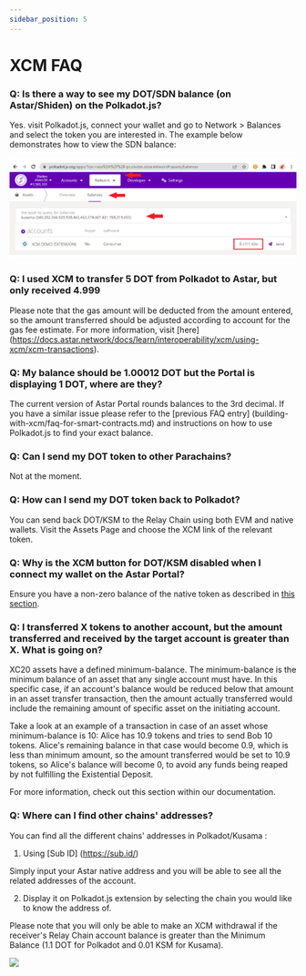 ```yaml
---
sidebar_position: 5
---
```


# XCM FAQ

### Q: Is there a way to see my DOT/SDN balance (on Astar/Shiden) on the Polkadot.js?

Yes. visit Polkadot.js, connect your wallet and go to Network > Balances and select the token you are interested in. The example below demonstrates how to view the SDN balance:

![Viewing KSM balance on Shiden Network](img/1.png)

### Q: I used XCM to transfer 5 DOT from Polkadot to Astar, but only received 4.999

Please note that the gas amount will be deducted from the amount entered, so the amount transferred should be adjusted according to account for the gas fee estimate. For more information, visit [here] (https://docs.astar.network/docs/learn/interoperability/xcm/using-xcm/xcm-transactions).

### Q: My balance should be 1.00012 DOT but the Portal is displaying 1 DOT, where are they?

The current version of Astar Portal rounds balances to the 3rd decimal. If you have a similar issue please refer to the [previous FAQ entry] (building-with-xcm/faq-for-smart-contracts.md) and instructions on how to use Polkadot.js to find your exact balance.

### Q: Can I send my DOT token to other Parachains?

Not at the moment.

### Q: How can I send my DOT token back to Polkadot?

You can send back DOT/KSM to the Relay Chain using both EVM and native wallets. Visit the Assets Page and choose the XCM link of the relevant token.

### Q: Why is the XCM button for DOT/KSM disabled when I connect my wallet on the Astar Portal?

Ensure you have a non-zero balance of the native token as described in [this section](https://docs.astar.network/docs/learn/interoperability/xcm/using-xcm/xcm-transactions).

### Q: I transferred X tokens to another account, but the amount transferred and received by the target account is greater than X. What is going on?

XC20 assets have a defined minimum-balance. The minimum-balance is the minimum balance of an asset that any single account must have. In this specific case, if an account's balance would be reduced below that amount in an asset transfer transaction, then the amount actually transferred would include the remaining amount of specific asset on the initiating account.

Take a look at an example of a transaction in case of an asset whose minimum-balance is 10: Alice has 10.9 tokens and tries to send Bob 10 tokens. Alice's remaining balance in that case would become 0.9, which is less than minimum amount, so the amount transferred would be set to 10.9 tokens, so Alice's balance will become 0, to avoid any funds being reaped by not fulfilling the Existential Deposit.

For more information, check out this section within our documentation.

### Q: Where can I find other chains' addresses?

You can find all the different chains' addresses in Polkadot/Kusama :

1. Using [Sub ID] (https://sub.id/)

Simply input your Astar native address and you will be able to see all the related addresses of the account.

2. Display it on Polkadot.js extension by selecting the chain you would like to know the address of.

Please note that you will only be able to make an XCM withdrawal if the receiver's Relay Chain account balance is greater than the Minimum Balance (1.1 DOT for Polkadot and 0.01 KSM for Kusama).

<img src="https://user-images.githubusercontent.com/77480847/182851296-cb2b540c-a7ab-470d-9a73-be99f94cac53.png" width="400" />
